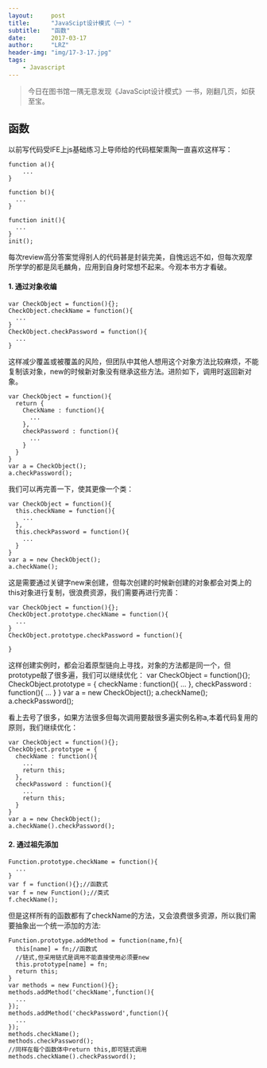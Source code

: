 ```yaml
---
layout:     post
title:      "JavaScipt设计模式（一）"
subtitle:   "函数"
date:       2017-03-17
author:     "LRZ"
header-img: "img/17-3-17.jpg"
tags:
    - Javascript
---
```


> 今日在图书馆一隅无意发现《JavaScipt设计模式》一书，刚翻几页，如获至宝。

## 函数
以前写代码受IFE上js基础练习上导师给的代码框架熏陶一直喜欢这样写：

    function a(){
        ...
    }

    function b(){
      ...
    }

    function init(){
      ...
    }
    init();


每次review高分答案觉得别人的代码甚是封装完美，自愧远远不如，但每次观摩所学学的都是凤毛麟角，应用到自身时常想不起来。今观本书方才看破。

#### 1. 通过对象收编    

    var CheckObject = function(){};
    CheckObject.checkName = function(){
      ...
    }
    CheckObject.checkPassword = function(){
      ...
    }
这样减少覆盖或被覆盖的风险，但团队中其他人想用这个对象方法比较麻烦，不能复制该对象，new的时候新对象没有继承这些方法。进阶如下，调用时返回新对象。  

    var CheckObject = function(){
      return {
        CheckName : function(){
          ...
        },
        checkPassword : function(){
          ...
        }
      }
    }
    var a = CheckObject();
    a.checkPassword();

我们可以再完善一下，使其更像一个类：

    var CheckObject = function(){
      this.checkName = function(){
        ...
      },
      this.checkPassword = function(){
        ...
      }
    }
    var a = new CheckObject();
    a.checkName();

这是需要通过关键字new来创建，但每次创建的时候新创建的对象都会对类上的this对象进行复制，很浪费资源，我们需要再进行完善：

    var CheckObject = function(){};
    CheckObject.prototype.checkName = function(){
      ...
    }
    CheckObject.prototype.checkPassword = function(){

    }

这样创建实例时，都会沿着原型链向上寻找，对象的方法都是同一个，但prototype敲了很多遍，我们可以继续优化：
    var CheckObject = function(){};
      CheckObject.prototype = {
        checkName : function(){
          ...
        },
        checkPassword : function(){
          ...
        }
      }
    var a = new CheckObject();
    a.checkName();
    a.checkPassword();

看上去号了很多，如果方法很多但每次调用要敲很多遍实例名称a,本着代码复用的原则，我们继续优化：

    var CheckObject = function(){};
    CheckObject.prototype = {
      checkName : function(){
        ...
        return this;
      },
      checkPassword : function(){
        ...
        return this;
      }
    }
    var a = new CheckObject();
    a.checkName().checkPassword();

#### 2. 通过祖先添加
    Function.prototype.checkName = function(){
      ...
    }
    var f = function(){};//函数式
    var f = new Function();//类式
    f.checkName();
但是这样所有的函数都有了checkName的方法，又会浪费很多资源，所以我们需要抽象出一个统一添加的方法:  

    Function.prototype.addMethod = function(name,fn){
      this[name] = fn;//函数式
      //链式,但采用链式是调用不能直接使用必须要new
      this.prototype[name] = fn;
      return this;
    }
    var methods = new Function(){};
    methods.addMethod('checkName',function(){
      ...
    });
    methods.addMethod('checkPassword',function(){
      ...
    });
    methods.checkName();
    methods.checkPassword();
    //同样在每个函数体中return this,即可链式调用
    methods.checkName().checkPassword();
